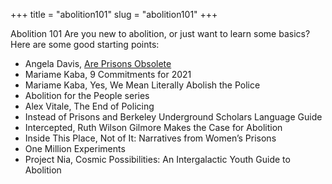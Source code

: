 +++
title = "abolition101"
slug = "abolition101"
+++

Abolition 101
Are you new to abolition, or just want to learn some basics? Here are some good starting points: 
* Angela Davis, <a href="http://www.worldcat.org/oclc/52832083">Are Prisons Obsolete</a>
* Mariame Kaba, 9 Commitments for 2021
* Mariame Kaba, Yes, We Mean Literally Abolish the Police
* Abolition for the People series
* Alex Vitale, The End of Policing
* Instead of Prisons and Berkeley Underground Scholars Language Guide
* Intercepted, Ruth Wilson Gilmore Makes the Case for Abolition
* Inside This Place, Not of It: Narratives from Women’s Prisons
* One Million Experiments
* Project Nia, Cosmic Possibilities: An Intergalactic Youth Guide to Abolition 